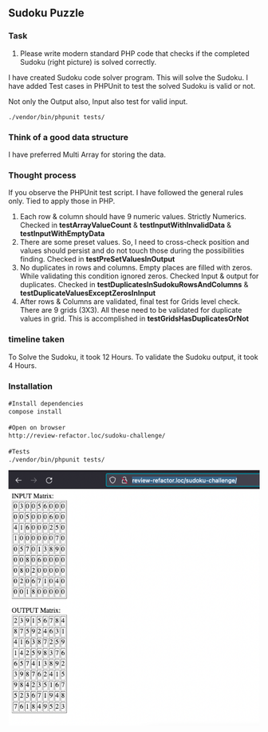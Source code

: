 ## Sudoku Puzzle
### Task
1. Please write modern standard PHP code that checks if the completed Sudoku (right picture) is solved correctly.

I have created Sudoku code solver program. This will solve the Sudoku. I have added Test cases in PHPUnit to test the solved Sudoku is valid or not.

Not only the Output also, Input also test for valid input.

    ./vendor/bin/phpunit tests/

### Think of a good data structure
I have preferred Multi Array for storing the data.

### Thought process
If you observe the PHPUnit test script. I have followed the general rules only. Tied to apply those in PHP.
1. Each row & column should have 9 numeric values. Strictly Numerics. Checked in **testArrayValueCount** & **testInputWithInvalidData** & **testInputWithEmptyData**
2. There are some preset values. So, I need to cross-check position and values should persist and do not touch those during the possibilities finding. Checked in **testPreSetValuesInOutput**
3. No duplicates in rows and columns. Empty places are filled with zeros. While validating this condition ignored zeros.  Checked Input & output for duplicates. Checked in **testDuplicatesInSudokuRowsAndColumns** & **testDuplicateValuesExceptZerosInInput**
4. After rows & Columns are validated, final test for Grids level check. There are 9 grids (3X3). All these need to be validated for duplicate values in grid. This is accomplished in **testGridsHasDuplicatesOrNot**

### timeline taken
To Solve the Sudoku, it took 12 Hours. To validate the Sudoku output, it took 4 Hours.


### Installation

```
#Install dependencies
compose install

#Open on browser 
http://review-refactor.loc/sudoku-challenge/

#Tests
./vendor/bin/phpunit tests/
```

![Sudoku solved](Screenshot%202022-08-01%20at%2010.03.48%20PM.png)
